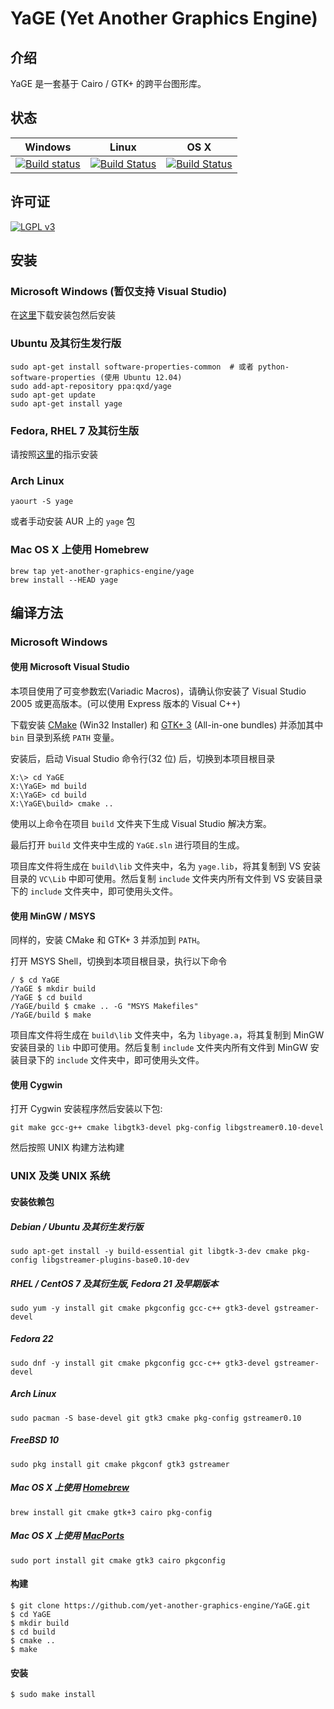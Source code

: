 # YaGE (Yet Another Graphics Engine)

## 介绍

YaGE 是一套基于 Cairo / GTK+ 的跨平台图形库。

## 状态

|Windows|Linux|OS X|
|------|-------|----|
|[![Build status](https://img.shields.io/appveyor/ci/xdqi/yage.svg)](https://ci.appveyor.com/project/xdqi/yage)|[![Build Status](https://img.shields.io/travis/yet-another-graphics-engine/YaGE.svg)](https://travis-ci.org/yet-another-graphics-engine/YaGE)|[![Build Status](https://img.shields.io/jenkins/s/https/ci.kirito.me/YaGE.svg)](https://ci.kirito.me/job/YaGE/)|

## 许可证

[![LGPL v3](https://www.gnu.org/graphics/lgplv3-147x51.png)](https://www.gnu.org/licenses/)

## 安装

### Microsoft Windows (暂仅支持 Visual Studio)

在[这里](https://dl.kirito.me/)下载安装包然后安装

### Ubuntu 及其衍生发行版

```
sudo apt-get install software-properties-common  # 或者 python-software-properties (使用 Ubuntu 12.04)
sudo add-apt-repository ppa:qxd/yage
sudo apt-get update
sudo apt-get install yage
```

### Fedora, RHEL 7 及其衍生版

请按照[这里](https://copr.fedoraproject.org/coprs/xdqi/YaGE/)的指示安装

### Arch Linux

```
yaourt -S yage
```
或者手动安装 AUR 上的 `yage` 包

### Mac OS X 上使用 Homebrew

```
brew tap yet-another-graphics-engine/yage
brew install --HEAD yage
```

## 编译方法

### Microsoft Windows

#### 使用 Microsoft Visual Studio

本项目使用了可变参数宏(Variadic Macros)，请确认你安装了 Visual Studio 2005 或更高版本。(可以使用 Express 版本的 Visual C++)

下载安装 [CMake](http://www.cmake.org/download/) (Win32 Installer) 和 [GTK+ 3](http://www.gtk.org/download/win32.php) (All-in-one bundles) 并添加其中 `bin` 目录到系统 `PATH` 变量。

安装后，启动 Visual Studio 命令行(32 位) 后，切换到本项目根目录

```
X:\> cd YaGE
X:\YaGE> md build
X:\YaGE> cd build
X:\YaGE\build> cmake ..
```

使用以上命令在项目 `build` 文件夹下生成 Visual Studio 解决方案。

最后打开 `build` 文件夹中生成的 `YaGE.sln` 进行项目的生成。

项目库文件将生成在 `build\lib` 文件夹中，名为 `yage.lib`，将其复制到 VS 安装目录的 `VC\Lib` 中即可使用。然后复制 `include` 文件夹内所有文件到 VS 安装目录下的 `include` 文件夹中，即可使用头文件。

#### 使用 MinGW / MSYS

同样的，安装 CMake 和 GTK+ 3 并添加到 `PATH`。

打开 MSYS Shell，切换到本项目根目录，执行以下命令

```
/ $ cd YaGE
/YaGE $ mkdir build
/YaGE $ cd build
/YaGE/build $ cmake .. -G "MSYS Makefiles"
/YaGE/build $ make
```

项目库文件将生成在 `build\lib` 文件夹中，名为 `libyage.a`，将其复制到 MinGW 安装目录的 `lib` 中即可使用。然后复制 `include` 文件夹内所有文件到 MinGW 安装目录下的 `include` 文件夹中，即可使用头文件。

#### 使用 Cygwin

打开 Cygwin 安装程序然后安装以下包:

`git make gcc-g++ cmake libgtk3-devel pkg-config libgstreamer0.10-devel`

然后按照 UNIX 构建方法构建

### UNIX 及类 UNIX 系统

#### 安装依赖包

##### Debian / Ubuntu 及其衍生发行版

`sudo apt-get install -y build-essential git libgtk-3-dev cmake pkg-config libgstreamer-plugins-base0.10-dev`

##### RHEL / CentOS 7 及其衍生版, Fedora 21 及早期版本

`sudo yum -y install git cmake pkgconfig gcc-c++ gtk3-devel gstreamer-devel`

##### Fedora 22

`sudo dnf -y install git cmake pkgconfig gcc-c++ gtk3-devel gstreamer-devel`

##### Arch Linux

`sudo pacman -S base-devel git gtk3 cmake pkg-config gstreamer0.10`

##### FreeBSD 10

`sudo pkg install git cmake pkgconf gtk3 gstreamer`

##### Mac OS X 上使用 [Homebrew](http://brew.sh/)

`brew install git cmake gtk+3 cairo pkg-config`

##### Mac OS X 上使用 [MacPorts](https://www.macports.org/)

`sudo port install git cmake gtk3 cairo pkgconfig`

#### 构建

```
$ git clone https://github.com/yet-another-graphics-engine/YaGE.git
$ cd YaGE
$ mkdir build
$ cd build
$ cmake ..
$ make
```

#### 安装

```
$ sudo make install
```
